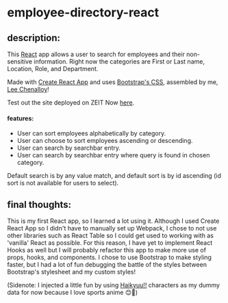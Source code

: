 # employee-directory-react

## description:
This [React](https://reactjs.org/) app allows a user to search for employees and their non-sensitive information. Right now the categories are First or Last name, Location, Role, and Department. 

Made with [Create React App](https://create-react-app.dev/) and uses [Bootstrap's CSS](https://getbootstrap.com/), assembled by me, [Lee Chenalloy](https://www.linkedin.com/in/lee-chenalloy/)!

Test out the site deployed on ZEIT Now [here](https://employee-directory-react.now.sh/).

#### features: 
* User can sort employees alphabetically by category.
* User can choose to sort employees ascending or descending.
* User can search by searchbar entry.
* User can search by searchbar entry where query is found in chosen category.

Default search is by any value match, and default sort is by id ascending (id sort is not available for users to select).

## final thoughts:
This is my first React app, so I learned a lot using it. Although I used Create React App so I didn't have to manually set up Webpack, I chose to not use other libraries such as React Table so I could get used to working with as 'vanilla' React as possible. For this reason, I have yet to implement React Hooks as well but I will probably refactor this app to make more use of props, hooks, and components. I chose to use Bootstrap to make styling faster, but I had a lot of fun debugging the battle of the styles between Bootstrap's stylesheet and my custom styles! 

(Sidenote: I injected a little fun by using [Haikyuu!!](https://en.wikipedia.org/wiki/Haikyu!!) characters as my dummy data for now because I love sports anime 😊🏐)
